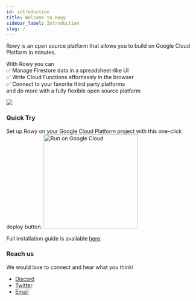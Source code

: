 ```yaml
---
id: introduction
title: Welcome to Rowy
sidebar_label: Introduction
slug: /
---
```


Rowy is an open source platform that allows you to build on Google Cloud
Platform in minutes.

With Rowy you can  
✅ Manage Firestore data in a spreadsheet-like UI  
✅ Write Cloud Functions effortlessly in the browser  
✅ Connect to your favorite third party platforms  
and do more with a fully flexible open source platform

<img src="https://firebasestorage.googleapis.com/v0/b/rowyio.appspot.com/o/publicDemo%2FRowy%20Website%20Video.gif?alt=media&token=184ed868-e9dd-4082-b881-436845076d8b" />

### Quick Try

Set up Rowy on your Google Cloud Platform project with this one-click deploy
button.
<a href="https://deploy.cloud.run/?git_repo=https://github.com/rowyio/rowyRun.git" target="_blank">
<img src="/img/button.png" alt="Run on Google Cloud" width="250" /></a>

Full installation guide is available [here](./install).

### Reach us

We would love to connect and hear what you think!

- [Discord](https://discord.gg/B8yAD5PDX4)
- [Twitter](https://twitter.com/rowyio)
- [Email](mailto:rowy.io)
